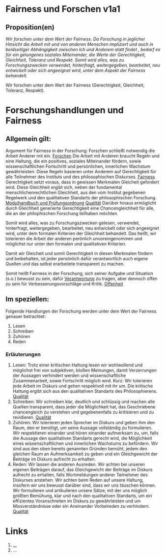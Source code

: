 <!---
   NAME - The NAME of this project is:
ethos

  FILE - The FILENAME of the current file is:
/v1a1.md

  CREATION - This project was CREATED on:
2017-01-28-16:15:00 UTC

  MODIFICATION - This project was last MODIFIED on:
2017-01-28-16:15:00 UTC

  VERSION - The current VERSION of this project is:
<git-commit-hash>-2017-01-28-16:15:00 UTC

  CREATOR(S) - This project was CREATED by:
Michael Czechowski, Martin Maga

  CONTACT - You can CONTACT the creator(s) or developer(s) of this project at:
E-Mail: mail@martinmaga.de

  COPYRIGHT - The COPYRIGHT holder of this project is:
COPYRIGHT (c) 2016 Martin Maga

  LICENSE - This project is LICENSED under the following license:
Martin Maga 2016 CC BY-SA 4.0 https://creativecommons.org

  SUBFILE – This is a SUBFILE! For more INFORMATION on this project go to:
/README.md
--->

# Fairness und Forschen v1a1
## Proposition(en)

*Wir forschen unter dem Wert der Fairness. Da Forschung in jeglicher Hinsicht die Arbeit mit und von anderen Menschen impliziert und auch in beidseitiger Abhängigkeit zwischen Ich und Anderem statt findet , bedarf es für ein gelungenes soziales Miteinander, die Werte der Gerechtigkeit, Gleichheit, Toleranz und Respekt. Somit wird alles, was zu Forschungszwecken verwendet, hinterfragt, weitergegeben, bearbeitet, neu entwickelt oder sich angeeignet wird, unter dem Aspekt der Fairness behandelt.*

Wir forschen unter dem Wert der Fairness (Gerechtigkeit, Gleichheit, Toleranz, Respekt).

# Forschungshandlungen und Fairness

## Allgemein gilt:
Argument für Fairness in der Forschung:
Forschen schließt notwendig die Arbeit Anderer mit ein. [Forschen](../contents/actions/a1_research.md)
Die Arbeit mit Anderen braucht Regeln und eine Haltung, die ein positives, soziales Miteinander fördern, sowie wissenschaftlichen Fortschritt und persönlichen, innerlichen Wachstum gewährleisten. Diese Regeln basieren unter Anderem auf Gerechtigkeit für alle Teilnehmer des Instituts und des philosophischen Diskurses. [Fairness](../contents/values/v1_fairness.md) Gerechtigkeit setzt voraus, dass in gewissen Merkmalen Gleicheit gefordert wird. Diese Gleichheit ergibt sich, neben der fundamental menschlichenrechtlichen Gleichheit, aus den vom Institut gegebenen Regelwerk und den qualitativen Standarts der philosophischen Forschung. [Modulhandbuch und Prüfungsordnung](http://www.uni-stuttgart.de/bologna/modulhandbuecher/index.html) [Qualität](../contents/values/v5_quality.md) Darüber hinaus ermöglicht durch Gleichheit generierte Gerechtigkeit eine Chancengleichheit für alle, die an der philophischen Forschung teilhaben möchten.

Somit wird alles, was zu Forschungszwecken gelesen, verwendet, hinterfragt, weitergegeben, bearbeitet, neu entwickelt oder sich angeeignet wird, unter dem formalen Kriterien der Gleichheit behandelt. Das heißt, wir tolerieren die Arbeit der anderen perönlich unvoreingenommen und möglichst nur unter den formalen und qualitativen Kriterien.

Damit wir Gleicheit und somit Gerechtigkeit in diesen Merkmalen fördern und beibehalten, ist jeder persönlich dafür verantwortlich auch eigene Quellen und das selbst erarbeitete transparent zu machen.

Somit heißt Fairness in der Forschung, sich seiner Aufgabe und Situation (s.o.)  bewusst zu sein, dafür [Verantwortung](../values/v6_responsibility.md) zu tragen, aber dennoch offen zu sein für Verbesserungsvorschläge und Kritik.  [Offenheit](../contents/values/v4_openness.md)

## Im speziellen:
Folgende Handlungen der Forschung werden unter dem Wert der Fairness genauer betrachtet:

1. Lesen
2. Schreiben
3. Zuhören
4. Reden

### Erläuterungen

1. Lesen: Trotz einer kritischen Haltung lesen wir wohlwollend und möglichst frei von subjektiven, bloßen Meinungen, damit Verzerrungen der Aussagen verhindert werden und wissenschaftliche Zusammenarbeit, sowie Fortschritt möglich wird. Kurz: Wir tolerieren jede Arbeit im Diskurs und gehen respektvoll mit ihr um. Die kritische Haltung ergibt sich aus den qualitativen Standarts des Philosophierens. [Qualität](../contents/values/v5_quality.md)
2. Schreiben: Wir schreiben klar, deutlich und schlüssig und machen alle Quellen transparent, dass jeder die Möglichkeit hat, das Geschriebene chancengleich zu verstehen und gegebenenfalls zu kritisieren und zu revidieren. [Qualität](../contents/values/v5_quality.md)
3. Zuhören: Wir tolerieren jeden Sprecher im Diskurs und geben ihm den Raum, den er benötigt, um seine Aussage vollständig zu formulieren. Wir respektieren einander und hören einander aufmerksam zu, um, falls die Aussage den qualitativen Standarts gerecht wird, die Möglichkeit eines wissenschaftlichen und innerlichen Wachstums zu befördern. Wir sind aus den oben bereits genannten Gründen bemüht, jedem den gleichen Raum an Aufmerksamkeit zu geben und ein Gleichgewicht der Beiträge im Diskurs aufrecht zu erhalten.
4. Reden: Wir lassen die anderen Ausreden. Wir achten bei unseren eigenen Beiträgen darauf, das Gleichgewicht der Beiträge im Diskurs aufrecht zu erhalten, falls Wortmeldungen anderer Teilnehmer des Diskurses anstehen. Wir achten beim Reden auf unsere Haltung, insofern wir uns bewusst darüber sind, dass wir uns täuschen können. Wir formulieren und artikulieren unsere Sätze, mit der uns möglich größten Bemühung, klar und nach den qualitativen Standarts, um ein effizientes Voranschreiten im Diskurs zu gewährleisten und um Missverständnisse oder ein Aneinander Vorbeireden zu verhindern.
[Qualität](../contents/values/v5_quality.md)

# Links
  1. […](…)
  2. …
